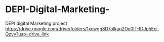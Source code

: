 # DEPI-Digital-Marketing-
DEPI digital Marketing project
https://drive.google.com/drive/folders/1xcwgg8D7olkaq2Oe0IT-IDJphEd-Qzvv?usp=drive_link
